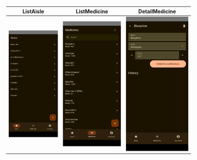 ListAisle             |  ListMedicine  | DetailMedicine
:-------------------------:|:-------------------------:|:-------------------------:
![](images/ListAisle.png) | ![ListMedicine](images/ListMedicine.png) | ![detailMedicine](images/detailMedicine.png) 

